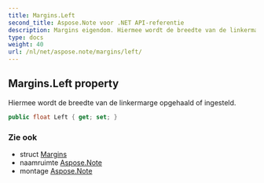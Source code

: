 ```yaml
---
title: Margins.Left
second_title: Aspose.Note voor .NET API-referentie
description: Margins eigendom. Hiermee wordt de breedte van de linkermarge opgehaald of ingesteld.
type: docs
weight: 40
url: /nl/net/aspose.note/margins/left/
---
```

## Margins.Left property

Hiermee wordt de breedte van de linkermarge opgehaald of ingesteld.

```csharp
public float Left { get; set; }
```

### Zie ook

* struct [Margins](../)
* naamruimte [Aspose.Note](../../margins/)
* montage [Aspose.Note](../../../)


